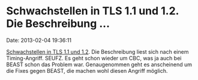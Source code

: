 Schwachstellen in TLS 1.1 und 1.2. Die Beschreibung \...
========================================================

Date: 2013-02-04 19:36:11

[Schwachstellen in TLS 1.1 und 1.2](http://www.isg.rhul.ac.uk/tls/). Die
Beschreibung liest sich nach einem Timing-Angriff. SEUFZ. Es geht schon
wieder um CBC, was ja auch bei BEAST schon das Problem war.
Genaugenommen geht es anscheinend um die Fixes gegen BEAST, die machen
wohl diesen Angriff möglich.
